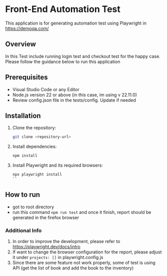 # Front-End Automation Test

This application is for generating automation test using Playwright in https://demoqa.com/ 

## Overview

In this Test include running login test and checkout test for the happy case. Please follow the guidance below to run this application

## Prerequisites

- Visual Studio Code or any Editor 
- Node.js version 22 or above (in this case, im using v 22.11.0)
- Review config.json file in the tests/config. Update if needed

## Installation

1. Clone the repository:

   ```bash
   git clone <repository-url>
   ```

2. Install dependencies:
   ```bash
   npm install
   ```
3. Install Playwright and its required browsers:
   ```bash
   npx playwright install
   ``

## How to run

- got to root directory
- run this command `npm run test` and once it finish, report should be generated in the firefox browser

### Additional Info
1. In order to improve the development, please refer to https://playwright.dev/docs/intro
2. If want to change the browser configuration for the report, please adjust it under ```projects: []``` in playwright.config.js
3. Since there are some feature not work properly, some of test is using API (get the list of book and add the book to the inventory)
